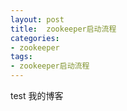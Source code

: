 ```yaml
---
layout: post
title:  zookeeper启动流程
categories:
- zookeeper
tags:
- zookeeper启动流程
---
```


test 我的博客




